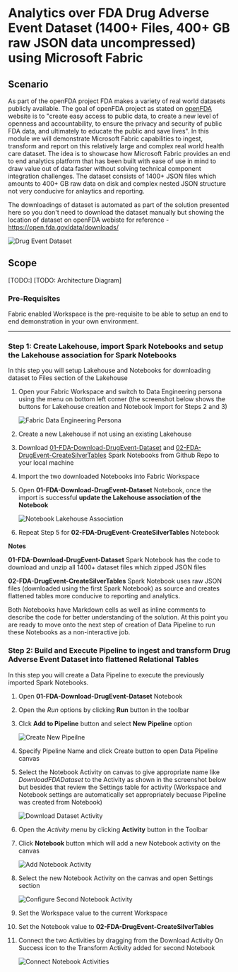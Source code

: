 # Analytics over FDA Drug Adverse Event Dataset (1400+ Files, 400+ GB raw JSON data uncompressed) using Microsoft Fabric 

## Scenario
As part of the openFDA project FDA makes a variety of real world datasets publicly available. The goal of openFDA project as stated on [openFDA](https://open.fda.gov/about/) website is to "create easy access to public data, to create a new level of openness and accountability, to ensure the privacy and security of public FDA data, and ultimately to educate the public and save lives". In this module we will demonstrate Microsoft Fabric capabilities to ingest, transform and report on this relatively large and complex real world health care dataset. The idea is to showcase how Microsoft Fabric provides an end to end analytics platform that has been built with ease of use in mind to draw value out of data faster without solving technical component integration challenges. The dataset consists of 1400+ JSON files which amounts to 400+ GB raw data on disk and complex nested JSON structure not very conducive for anlaytics and reporting.


The downloadings of dataset is automated as part of the solution presented here so you don't need to download the dataset manually but showing the location of dataset on openFDA webiste for reference - https://open.fda.gov/data/downloads/ 

![Drug Event Dataset](./images/DrugAdverseEventDataset.jpg)

## Scope
[TODO:]
[TODO: Architecture Diagram]

### Pre-Requisites
Fabric enabled Workspace is the pre-requisite to be able to setup an end to end demonstration in your own environment.

***

### Step 1: Create Lakehouse, import Spark Notebooks and setup the Lakehouse association for Spark Notebooks

In this step you will setup Lakehouse and Notebooks for downloading dataset to Files section of the Lakehouse

1. Open your Fabric Workspace and switch to Data Engineering persona using the menu on bottom left corner (the screenshot below shows the buttons for Lakehouse creation and Notebook Import for Steps 2 and 3) 
   
    ![Fabric Data Engineering Persona](./images/FabricDataEngineeringPersona.jpg)    

2. Create a new Lakehouse if not using an existing Lakehouse
3. Download [01-FDA-Download-DrugEvent-Dataset](./01-FDA-Download-DrugEvent-Dataset.ipynb) and [02-FDA-DrugEvent-CreateSilverTables](./02-FDA-DrugEvent-CreateSilverTables.ipynb) Spark Notebooks from Github Repo to your local machine
4. Import the two downloaded Notebooks into Fabric Workspace
5. Open **01-FDA-Download-DrugEvent-Dataset** Notebook, once the import is successful **update the Lakehouse association of the Notebook**
    
    ![Notebook Lakehouse Association](./images/NotebookLakehouseAssociation.jpg)
    
6. Repeat Step 5 for **02-FDA-DrugEvent-CreateSilverTables** Notebook

**Notes**

**01-FDA-Download-DrugEvent-Dataset** Spark Notebook has the code to download and unzip all 1400+ dataset files which zipped JSON files 

**02-FDA-DrugEvent-CreateSilverTables** Spark Notebook uses raw JSON files (downloaded using the first Spark Notebook) as source and creates flattened tables more conducive to reporting and analytics.

Both Notebooks have Markdown cells as well as inline comments to describe the code for better understanding of the solution. At this point you are ready to move onto the next step of creation of Data Pipeline to run these Notebooks as a non-interactive job.

### Step 2: Build and Execute Pipeline to ingest and transform Drug Adverse Event Dataset into flattened Relational Tables

In this step you will create a Data Pipeline to execute the previously imported Spark Notebooks. 
1. Open **01-FDA-Download-DrugEvent-Dataset** Notebook
2. Open the *Run* options by clicking **Run** button in the toolbar 
3. Clck **Add to Pipeline** button and select **New Pipeline** option
   
    ![Create New Pipeilne](./images/DataPipelineCreate1.jpg)

4. Specify Pipeline Name and click Create button to open Data Pipeline canvas
5. Select the Notebook Activity on canvas to give appropriate name like *DownloadFDADataset* to the Activity as shown in the screenshot below but besides that review the Settings table for activity (Workspace and Notebook settings are automatically set appropriately becuase Pipeline was created from Notebook)
   
    ![Download Dataset Activity](./images/DataPipelineCreate2.jpg)

6. Open the *Activity* menu by clicking **Activity** button in the Toolbar
7. Click **Notebook** button which will add a new Notebook activity on the canvas
   
    ![Add Notebook Activity](./images/DataPipelineCreate2b.jpg)
    
8. Select the new Notebook Activity on the canvas and open Settings section
   
   ![Configure Second Notebook Activity](./images/DataPipelineCreate3.jpg)

9.  Set the Workspace value to the current Workspace
10. Set the Notebook value to **02-FDA-DrugEvent-CreateSilverTables**
11. Connect the two Activities by dragging from the Download Activity On Success icon to the Transform Activity added for second Notebook
   
    ![Connect Notebook Activities](./images/DataPipelineCreate4.jpg)






